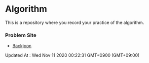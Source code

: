 # Algorithm

This is a repository where you record your practice of the algorithm.

### Problem Site

- [Backjoon](https://www.acmicpc.net/)

Updated At : Wed Nov 11 2020 00:22:31 GMT+0900 (GMT+09:00)
